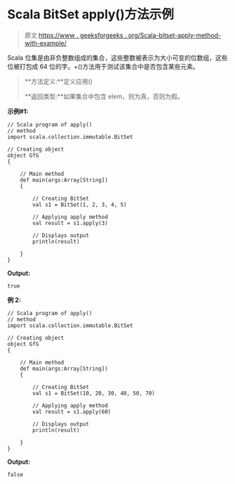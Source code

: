 # Scala BitSet apply()方法示例

> 原文:[https://www . geeksforgeeks . org/Scala-bitset-apply-method-with-example/](https://www.geeksforgeeks.org/scala-bitset-apply-method-with-example/)

Scala 位集是由非负整数组成的集合，这些整数被表示为大小可变的位数组，这些位被打包成 64 位的字。+()方法用于测试该集合中是否包含某些元素。

> **方法定义:**定义应用()
> 
> **返回类型:**如果集合中包含 elem，则为真，否则为假。

**示例#1:**

```
// Scala program of apply() 
// method 
import scala.collection.immutable.BitSet 

// Creating object 
object GfG 
{ 

    // Main method 
    def main(args:Array[String]) 
    { 

        // Creating BitSet 
        val s1 = BitSet(1, 2, 3, 4, 5) 

        // Applying apply method 
        val result = s1.apply(3) 

        // Displays output 
        println(result) 

    } 
} 
```

**Output:**

```
true

```

**例 2:**

```
// Scala program of apply() 
// method 
import scala.collection.immutable.BitSet 

// Creating object 
object GfG 
{ 

    // Main method 
    def main(args:Array[String]) 
    { 

        // Creating BitSet 
        val s1 = BitSet(10, 20, 30, 40, 50, 70) 

        // Applying apply method 
        val result = s1.apply(60) 

        // Displays output 
        println(result) 

    } 
} 
```

**Output:**

```
false

```